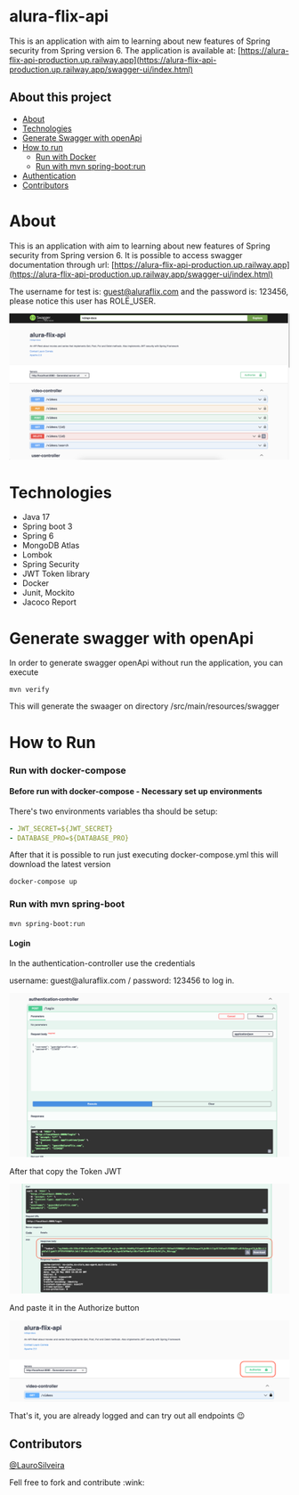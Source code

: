 # alura-flix-api

This is an application with aim to learning about new features of Spring security from Spring version 6.
The application is available at: 
[https://alura-flix-api-production.up.railway.app](https://alura-flix-api-production.up.railway.app/swagger-ui/index.html)

## About this project
* [About](#about)
* [Technologies](#Technologies)
* [Generate Swagger with openApi]()
* [How to run](#how-to-run)
  * [Run with Docker](#run-with-docker-compose)
  * [Run with mvn spring-boot:run]()
* [Authentication](#login)
* [Contributors](#contributors)

# About 
This is an application with aim to learning about new features of Spring security from Spring version 6.
It is possible to access swagger documentation through url: [https://alura-flix-api-production.up.railway.app](https://alura-flix-api-production.up.railway.app/swagger-ui/index.html)

The username for test is: guest@aluraflix.com and the password is: 123456, please notice this user has ROLE_USER.

![alura-flix-api-swagger.png](data/alura-flix-api-swagger.png)

# Technologies
- Java 17
- Spring boot 3
- Spring 6
- MongoDB Atlas
- Lombok
- Spring Security
- JWT Token library
- Docker 
- Junit, Mockito
- Jacoco Report

# Generate swagger with openApi
<p>In order to generate swagger openApi without run the application, you can execute</p>

```shell
mvn verify
```
<p>This will generate the swaager on directory /src/main/resources/swagger</p>

# How to Run
### Run with docker-compose
#### Before run with docker-compose - Necessary set up environments
<p>There's two environments variables tha should be setup:</p>

```yaml
- JWT_SECRET=${JWT_SECRET}
- DATABASE_PRO=${DATABASE_PRO}
```
<p>After that it is possible to run just executing docker-compose.yml this will download the latest version</p>

```shell
docker-compose up
```

### Run with mvn spring-boot
```shell
mvn spring-boot:run
```
#### Login
<p>In the authentication-controller use the credentials</p>
<p>username: guest@aluraflix.com / password: 123456 to log in.</p>

![login.png](data/login.png)

<p>After that copy the Token JWT</p>

![token-jwt.png](data/token-jwt.png)

<p>And paste it in the Authorize button</p>

![authorize-token.png](data/authorize-token.png)

That's it, you are already logged and can try out all endpoints :wink:

## Contributors
[@LauroSilveira](https://github.com/LauroSilveira)

<p>Fell free to fork and contribute :wink:</p>
